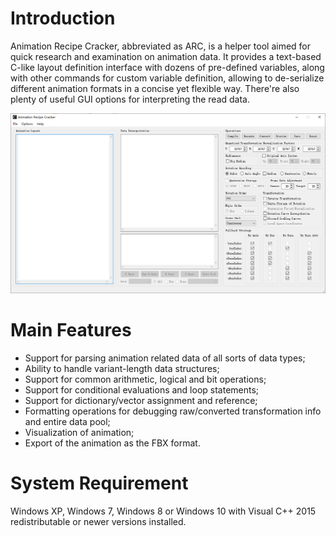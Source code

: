 # Introduction
Animation Recipe Cracker, abbreviated as ARC, is a helper tool aimed for quick research and examination on animation data. It provides a text-based C-like layout definition interface with dozens of pre-defined variables, along with other commands for custom variable definition, allowing to de-serialize different animation formats in a concise yet flexible way. There're also plenty of useful GUI options for interpreting the read data. 

![](ARC.png)

# Main Features
- Support for parsing animation related data of all sorts of data types;
- Ability to handle variant-length data structures;
- Support for common arithmetic, logical and bit operations;
- Support for conditional evaluations and loop statements;
- Support for dictionary/vector assignment and reference;
- Formatting operations for debugging raw/converted transformation info and entire data pool;
- Visualization of animation;
- Export of the animation as the FBX format.

# System Requirement
Windows XP, Windows 7, Windows 8 or Windows 10 with Visual C++ 2015 redistributable or
newer versions installed.

